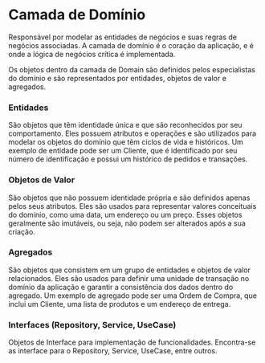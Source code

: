 # Camada de Domínio

Responsável por modelar as entidades de negócios e suas regras de negócios associadas.
A camada de domínio é o coração da aplicação, e é onde a lógica de negócios crítica é implementada.

Os objetos dentro da camada de Domain são definidos pelos especialistas do domínio e são representados
por entidades, objetos de valor e agregados.

### Entidades

São objetos que têm identidade única e que são reconhecidos por seu comportamento. Eles possuem atributos e operações
e são utilizados para modelar os objetos do domínio que têm ciclos de vida e históricos. Um exemplo de entidade pode
ser um Cliente, que é identificado por seu número de identificação e possui um histórico de pedidos e transações.

### Objetos de Valor

São objetos que não possuem identidade própria e são definidos apenas pelos seus atributos. Eles são usados para
representar valores conceituais do domínio, como uma data, um endereço ou um preço. Esses objetos geralmente são
imutáveis, ou seja, não podem ser alterados após a sua criação.

### Agregados

São objetos que consistem em um grupo de entidades e objetos de valor relacionados. Eles são usados para definir
uma unidade de transação no domínio da aplicação e garantir a consistência dos dados dentro do agregado. Um exemplo
de agregado pode ser uma Ordem de Compra, que inclui um Cliente, uma lista de produtos e um endereço de entrega.

### Interfaces (Repository, Service, UseCase)

Objetos de Interface para implementação de funcionalidades. Encontra-se as interface para o Repository, Service,
UseCase, entre outros.
